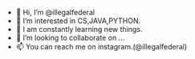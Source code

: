 - 👋 Hi, I’m @illegalfederal
- 👀 I’m interested in CS,JAVA,PYTHON.
- 🌱 I am constantly learning new things.
- 💞️ I’m looking to collaborate on ...
- 📫 You can reach me on instagram.(@illegalfederal)

<!---
illegalfederal/illegalfederal is a ✨ special ✨ repository because its `README.md` (this file) appears on your GitHub profile.
You can click the Preview link to take a look at your changes.
--->
